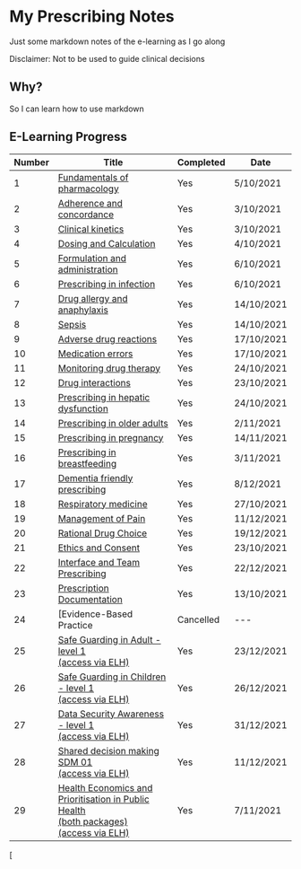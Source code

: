# My Prescribing Notes

Just some markdown notes of the e-learning as I go along

Disclaimer: Not to be used to guide clinical decisions

## Why?

So I can learn how to use markdown

## E-Learning Progress

| Number | Title | Completed | Date  |
| --- | --- | --- | --- |
| 1 | [Fundamentals of pharmacology](01_Fundamentals_of_Pharmacology.md) | Yes | 5/10/2021 |
| 2 | [Adherence and concordance](02_Adherence&Concordance.md) | Yes | 3/10/2021 |
| 3 | [Clinical kinetics](03_Clinical_Kinetics.md) | Yes | 3/10/2021 |
| 4 | [Dosing and Calculation](04_Dosing&Calcs.md) | Yes | 4/10/2021 |
| 5 | [Formulation and administration](05_Formulation&Administration.md) | Yes | 6/10/2021 |
| 6 | [Prescribing in infection](06_Prescribing_in_infection.md) | Yes | 6/10/2021 |
| 7 | [Drug allergy and anaphylaxis](07_Allergy&Anaphylaxis.md) | Yes | 14/10/2021 |
| 8 | [Sepsis](08_Sepsis.md) | Yes | 14/10/2021 |
| 9 | [Adverse drug reactions](09_Adverse_Drug_Reactions.md) | Yes | 17/10/2021 |
| 10 | [Medication errors](10_medication_errors.md) | Yes | 17/10/2021 |
| 11 | [Monitoring drug therapy](11_Drug_Monitoring.md) | Yes | 24/10/2021 |
| 12 | [Drug interactions](12_Interactions.md) | Yes | 23/10/2021 |
| 13 | [Prescribing in hepatic dysfunction](13_Hepatic_Dysfunction.md) | Yes | 24/10/2021 |
| 14 | [Prescribing in older adults](14_Prescribing_in_older_adults.md) | Yes | 2/11/2021 |
| 15 | [Prescribing in pregnancy](15_Prescribing_in_pregnancy.md) | Yes | 14/11/2021 |
| 16 | [Prescribing in breastfeeding](16_prescribing_in_breastfeeding.md) | Yes | 3/11/2021 |
| 17 | [Dementia friendly prescribing](17_Dementia_friendly.md) | Yes | 8/12/2021 |
| 18 | [Respiratory medicine](18_Respiratory_Medicine.md) | Yes | 27/10/2021 |
| 19 | [Management of Pain](19_Pain.md) | Yes | 11/12/2021 |
| 20 | [Rational Drug Choice](20_Rational_Drug_Choice.md) | Yes | 19/12/2021 |
| 21 | [Ethics and Consent]() | Yes | 23/10/2021 |
| 22 | [Interface and Team Prescribing]() | Yes | 22/12/2021 |
| 23 | [Prescription Documentation]() | Yes | 13/10/2021 |
| 24 | [Evidence-Based Practice | Cancelled | --- |
| 25 | [Safe Guarding in Adult -level 1<br>(access via ELH)]() | Yes | 23/12/2021 |
| 26 | [Safe Guarding in Children - level 1<br>(access via ELH)]() | Yes | 26/12/2021 |
| 27 | [Data Security Awareness - level 1<br>(access via ELH)]() | Yes | 31/12/2021 |
| 28 | [Shared decision making SDM 01<br>(access via ELH)]() | Yes | 11/12/2021 |
| 29 | [Health Economics and Prioritisation in Public Health<br>(both packages)<br>(access via ELH)]() | Yes | 7/11/2021 |
[